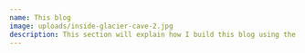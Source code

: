 ```yaml
---
name: This blog
image: uploads/inside-glacier-cave-2.jpg
description: This section will explain how I build this blog using the JamStack
---
```



